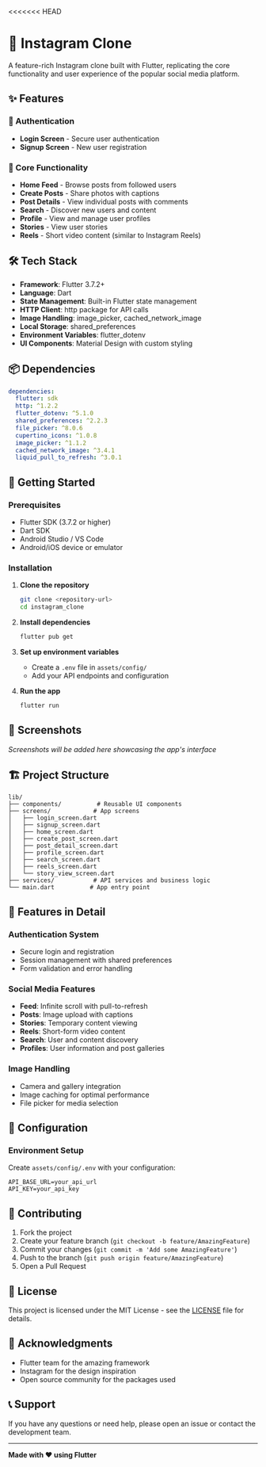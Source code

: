 <<<<<<< HEAD
# 📸 Instagram Clone

A feature-rich Instagram clone built with Flutter, replicating the core functionality and user experience of the popular social media platform.

## ✨ Features

### 🔐 Authentication
- **Login Screen** - Secure user authentication
- **Signup Screen** - New user registration

### 📱 Core Functionality
- **Home Feed** - Browse posts from followed users
- **Create Posts** - Share photos with captions
- **Post Details** - View individual posts with comments
- **Search** - Discover new users and content
- **Profile** - View and manage user profiles
- **Stories** - View user stories
- **Reels** - Short video content (similar to Instagram Reels)

## 🛠️ Tech Stack

- **Framework**: Flutter 3.7.2+
- **Language**: Dart
- **State Management**: Built-in Flutter state management
- **HTTP Client**: http package for API calls
- **Image Handling**: image_picker, cached_network_image
- **Local Storage**: shared_preferences
- **Environment Variables**: flutter_dotenv
- **UI Components**: Material Design with custom styling

## 📦 Dependencies

```yaml
dependencies:
  flutter: sdk
  http: ^1.2.2
  flutter_dotenv: ^5.1.0
  shared_preferences: ^2.2.3
  file_picker: ^8.0.6
  cupertino_icons: ^1.0.8
  image_picker: ^1.1.2
  cached_network_image: ^3.4.1
  liquid_pull_to_refresh: ^3.0.1
```

## 🚀 Getting Started

### Prerequisites
- Flutter SDK (3.7.2 or higher)
- Dart SDK
- Android Studio / VS Code
- Android/iOS device or emulator

### Installation

1. **Clone the repository**
   ```bash
   git clone <repository-url>
   cd instagram_clone
   ```

2. **Install dependencies**
   ```bash
   flutter pub get
   ```

3. **Set up environment variables**
   - Create a `.env` file in `assets/config/`
   - Add your API endpoints and configuration

4. **Run the app**
   ```bash
   flutter run
   ```

## 📱 Screenshots

*Screenshots will be added here showcasing the app's interface*

## 🏗️ Project Structure

```
lib/
├── components/          # Reusable UI components
├── screens/            # App screens
│   ├── login_screen.dart
│   ├── signup_screen.dart
│   ├── home_screen.dart
│   ├── create_post_screen.dart
│   ├── post_detail_screen.dart
│   ├── profile_screen.dart
│   ├── search_screen.dart
│   ├── reels_screen.dart
│   └── story_view_screen.dart
├── services/           # API services and business logic
└── main.dart          # App entry point
```

## 🎯 Features in Detail

### Authentication System
- Secure login and registration
- Session management with shared preferences
- Form validation and error handling

### Social Media Features
- **Feed**: Infinite scroll with pull-to-refresh
- **Posts**: Image upload with captions
- **Stories**: Temporary content viewing
- **Reels**: Short-form video content
- **Search**: User and content discovery
- **Profiles**: User information and post galleries

### Image Handling
- Camera and gallery integration
- Image caching for optimal performance
- File picker for media selection

## 🔧 Configuration

### Environment Setup
Create `assets/config/.env` with your configuration:
```env
API_BASE_URL=your_api_url
API_KEY=your_api_key
```

## 🤝 Contributing

1. Fork the project
2. Create your feature branch (`git checkout -b feature/AmazingFeature`)
3. Commit your changes (`git commit -m 'Add some AmazingFeature'`)
4. Push to the branch (`git push origin feature/AmazingFeature`)
5. Open a Pull Request

## 📄 License

This project is licensed under the MIT License - see the [LICENSE](LICENSE) file for details.

## 🙏 Acknowledgments

- Flutter team for the amazing framework
- Instagram for the design inspiration
- Open source community for the packages used

## 📞 Support

If you have any questions or need help, please open an issue or contact the development team.

---

**Made with ❤️ using Flutter**
